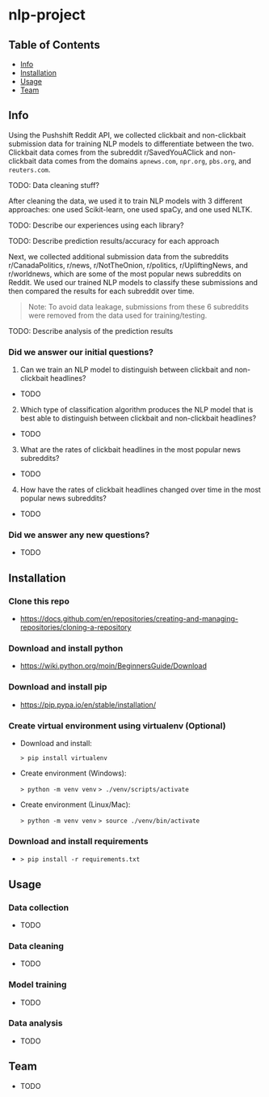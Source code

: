 # nlp-project

## Table of Contents

- [Info](#info)
- [Installation](#installation)
- [Usage](#usage)
- [Team](#team)

## Info

Using the Pushshift Reddit API, we collected clickbait and non-clickbait submission data for training NLP models to differentiate between the two. Clickbait data comes from the subreddit r/SavedYouAClick and non-clickbait data comes from the domains `apnews.com`, `npr.org`, `pbs.org`, and `reuters.com`.

TODO: Data cleaning stuff?

After cleaning the data, we used it to train NLP models with 3 different approaches: one used Scikit-learn, one used spaCy, and one used NLTK.

TODO: Describe our experiences using each library?

TODO: Describe prediction results/accuracy for each approach

Next, we collected additional submission data from the subreddits r/CanadaPolitics, r/news, r/NotTheOnion, r/politics, r/UpliftingNews, and r/worldnews, which are some of the most popular news subreddits on Reddit. We used our trained NLP models to classify these submissions and then compared the results for each subreddit over time.

> Note: To avoid data leakage, submissions from these 6 subreddits were removed from the data used for training/testing.

TODO: Describe analysis of the prediction results

### Did we answer our initial questions?

1. Can we train an NLP model to distinguish between clickbait and non-clickbait headlines?

- TODO

2. Which type of classification algorithm produces the NLP model that is best able to distinguish between clickbait and non-clickbait headlines?

- TODO

3. What are the rates of clickbait headlines in the most popular news subreddits?

- TODO

4. How have the rates of clickbait headlines changed over time in the most popular news subreddits?

- TODO

### Did we answer any new questions?

- TODO

## Installation

### Clone this repo
- https://docs.github.com/en/repositories/creating-and-managing-repositories/cloning-a-repository

### Download and install python
- https://wiki.python.org/moin/BeginnersGuide/Download

### Download and install pip
- https://pip.pypa.io/en/stable/installation/

### Create virtual environment using virtualenv (Optional)
- Download and install:

    `> pip install virtualenv`

- Create environment (Windows):

    `> python -m venv venv`
    `> ./venv/scripts/activate`

- Create environment (Linux/Mac):

    `> python -m venv venv`
    `> source ./venv/bin/activate`

### Download and install requirements
- `> pip install -r requirements.txt`

## Usage

### Data collection

- TODO

### Data cleaning

- TODO

### Model training

- TODO

### Data analysis

- TODO

## Team

- TODO

